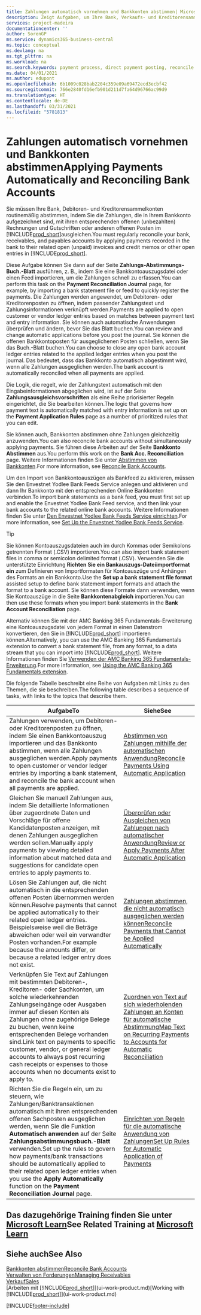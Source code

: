 ```yaml
---
title: Zahlungen automatisch vornehmen und Bankkonten abstimmen| Microsoft Docs
description: Zeigt Aufgaben, um Ihre Bank, Verkaufs- und Kreditorensammelkonte, Beitragszahlungseingänge oder Kosten auszugleichen und gleicht Zahlungen automatisch aus.
services: project-madeira
documentationcenter: ''
author: SorenGP
ms.service: dynamics365-business-central
ms.topic: conceptual
ms.devlang: na
ms.tgt_pltfrm: na
ms.workload: na
ms.search.keywords: payment process, direct payment posting, reconcile payment, expenses, cash receipts
ms.date: 04/01/2021
ms.author: edupont
ms.openlocfilehash: 6b1009c028bab2204c359e09a69472ecd3ecbf42
ms.sourcegitcommit: 766e2840fd16efb901d211d7fa64d96766ac99d9
ms.translationtype: HT
ms.contentlocale: de-DE
ms.lasthandoff: 03/31/2021
ms.locfileid: "5781813"
---
```

# <a name="applying-payments-automatically-and-reconciling-bank-accounts"></a><span data-ttu-id="b91b9-103">Zahlungen automatisch vornehmen und Bankkonten abstimmen</span><span class="sxs-lookup"><span data-stu-id="b91b9-103">Applying Payments Automatically and Reconciling Bank Accounts</span></span>
<span data-ttu-id="b91b9-104">Sie müssen Ihre Bank, Debitoren- und Kreditorensammelkonten routinemäßig abstimmen, indem Sie die Zahlungen, die in Ihrem Bankkonto aufgezeichnet sind, mit ihren entsprechenden offenen (unbezahlten) Rechnungen und Gutschriften oder anderen offenen Posten im [!INCLUDE[prod_short](includes/prod_short.md)]ausgleichen.</span><span class="sxs-lookup"><span data-stu-id="b91b9-104">You must regularly reconcile your bank, receivables, and payables accounts by applying payments recorded in the bank to their related open (unpaid) invoices and credit memos or other open entries in [!INCLUDE[prod_short](includes/prod_short.md)].</span></span>  

<span data-ttu-id="b91b9-105">Diese Aufgabe können Sie dann auf der Seite **Zahlungs-Abstimmungs-Buch.-Blatt** ausführen, z. B., indem Sie eine Bankkontoauszugsdatei oder einen Feed importieren, um die Zahlungen schnell zu erfassen.</span><span class="sxs-lookup"><span data-stu-id="b91b9-105">You can perform this task on the **Payment Reconciliation Journal** page, for example, by importing a bank statement file or feed to quickly register the payments.</span></span> <span data-ttu-id="b91b9-106">Die Zahlungen werden angewendet, um Debitoren- oder Kreditorenposten zu öffnen, indem passender Zahlungstext und Zahlungsinformationen verknüpft werden.</span><span class="sxs-lookup"><span data-stu-id="b91b9-106">Payments are applied to open customer or vendor ledger entries based on matches between payment text and entry information.</span></span> <span data-ttu-id="b91b9-107">Sie können auch automatische Anwendungen überprüfen und ändern, bevor Sie das Blatt buchen.</span><span class="sxs-lookup"><span data-stu-id="b91b9-107">You can review and change automatic applications before you post the journal.</span></span> <span data-ttu-id="b91b9-108">Sie können die offenen Bankkontoposten für ausgeglichenen Posten schließen, wenn Sie das Buch.-Blatt buchen.</span><span class="sxs-lookup"><span data-stu-id="b91b9-108">You can choose to close any open bank account ledger entries related to the applied ledger entries when you post the journal.</span></span> <span data-ttu-id="b91b9-109">Das bedeutet, dass das Bankkonto automatisch abgestimmt wird, wenn alle Zahlungen ausgeglichen werden.</span><span class="sxs-lookup"><span data-stu-id="b91b9-109">The bank account is automatically reconciled when all payments are applied.</span></span>

<span data-ttu-id="b91b9-110">Die Logik, die regelt, wie der Zahlungstext automatisch mit den Eingabeinformationen abgeglichen wird, ist auf der Seite **Zahlungsausgleichsvorschriften** als eine Reihe priorisierter Regeln eingerichtet, die Sie bearbeiten können.</span><span class="sxs-lookup"><span data-stu-id="b91b9-110">The logic that governs how payment text is automatically matched with entry information is set up on the **Payment Application Rules** page as a number of prioritized rules that you can edit.</span></span>

<span data-ttu-id="b91b9-111">Sie können auch, Bankkonten abstimmen ohne Zahlungen gleichzeitig anzuwenden.</span><span class="sxs-lookup"><span data-stu-id="b91b9-111">You can also reconcile bank accounts without simultaneously applying payments.</span></span> <span data-ttu-id="b91b9-112">Sie führen diese Arbeiten auf der Seite **Bankkonto Abstimmen** aus.</span><span class="sxs-lookup"><span data-stu-id="b91b9-112">You perform this work on the **Bank Acc. Reconciliation** page.</span></span> <span data-ttu-id="b91b9-113">Weitere Informationen finden Sie unter [Abstimmen von Bankkonten](bank-how-reconcile-bank-accounts-separately.md).</span><span class="sxs-lookup"><span data-stu-id="b91b9-113">For more information, see [Reconcile Bank Accounts](bank-how-reconcile-bank-accounts-separately.md).</span></span>   

<span data-ttu-id="b91b9-114">Um den Import von Bankkontoauszügen als Bankfeed zu aktivieren, müssen Sie den Envestnet Yodlee Bank Feeds Service anlegen und aktivieren und dann Ihr Bankkonto mit den entsprechenden Online Bankkonten verbinden.</span><span class="sxs-lookup"><span data-stu-id="b91b9-114">To import bank statements as a bank feed, you must first set up and enable the Envestnet Yodlee Bank Feed service, and then link your bank accounts to the related online bank accounts.</span></span> <span data-ttu-id="b91b9-115">Weitere Informationen finden Sie unter [Den Envestnet Yodlee Bank Feeds Service einrichten](bank-how-setup-bank-statement-service.md).</span><span class="sxs-lookup"><span data-stu-id="b91b9-115">For more information, see [Set Up the Envestnet Yodlee Bank Feeds Service](bank-how-setup-bank-statement-service.md).</span></span>  

> [!TIP]
> <span data-ttu-id="b91b9-116">Sie können Kontoauszugsdateien auch im durch Kommas oder Semikolons getrennten Format (.CSV) importieren.</span><span class="sxs-lookup"><span data-stu-id="b91b9-116">You can also import bank statement files in comma or semicolon delimited format (.CSV).</span></span> <span data-ttu-id="b91b9-117">Verwenden Sie die unterstützte Einrichtung **Richten Sie ein Bankauszugs-Dateiimportformat ein** zum Definieren von Importformaten für Kontoauszüge und Anhängen des Formats an ein Bankkonto.</span><span class="sxs-lookup"><span data-stu-id="b91b9-117">Use the **Set up a bank statement file format** assisted setup to define bank statement import formats and attach the format to a bank account.</span></span> <span data-ttu-id="b91b9-118">Sie können diese Formate dann verwenden, wenn Sie Kontoauszüge in die Seite **Bankkontenabgleich** importieren.</span><span class="sxs-lookup"><span data-stu-id="b91b9-118">You can then use these formats when you import bank statements in the **Bank Account Reconciliation** page.</span></span>

<span data-ttu-id="b91b9-119">Alternativ können Sie mit der AMC Banking 365 Fundamentals-Erweiterung eine Kontoauszugsdatei von jedem Format in einen Datenstrom konvertieren, den Sie in [!INCLUDE[prod_short](includes/prod_short.md)] importieren können.</span><span class="sxs-lookup"><span data-stu-id="b91b9-119">Alternatively, you can use the AMC Banking 365 Fundamentals extension to convert a bank statement file, from any format, to a data stream that you can import into [!INCLUDE[prod_short](includes/prod_short.md)].</span></span> <span data-ttu-id="b91b9-120">Weitere Informationen finden Sie [Verwenden der AMC Banking 365 Fundamentals-Erweiterung](ui-extensions-amc-banking.md).</span><span class="sxs-lookup"><span data-stu-id="b91b9-120">For more information, see [Using the AMC Banking 365 Fundamentals extension](ui-extensions-amc-banking.md).</span></span>  

<span data-ttu-id="b91b9-121">Die folgende Tabelle beschreibt eine Reihe von Aufgaben mit Links zu den Themen, die sie beschreiben.</span><span class="sxs-lookup"><span data-stu-id="b91b9-121">The following table describes a sequence of tasks, with links to the topics that describe them.</span></span>  

| <span data-ttu-id="b91b9-122">Aufgabe</span><span class="sxs-lookup"><span data-stu-id="b91b9-122">To</span></span> | <span data-ttu-id="b91b9-123">Siehe</span><span class="sxs-lookup"><span data-stu-id="b91b9-123">See</span></span> |
| --- | --- |
| <span data-ttu-id="b91b9-124">Zahlungen verwenden, um Debitoren- oder Kreditorenposten zu öffnen, indem Sie einen Bankkontoauszug importieren und das Bankkonto abstimmen, wenn alle Zahlungen ausgeglichen werden.</span><span class="sxs-lookup"><span data-stu-id="b91b9-124">Apply payments to open customer or vendor ledger entries by importing a bank statement, and reconcile the bank account when all payments are applied.</span></span> |[<span data-ttu-id="b91b9-125">Abstimmen von Zahlungen mithilfe der automatischen Anwendung</span><span class="sxs-lookup"><span data-stu-id="b91b9-125">Reconcile Payments Using Automatic Application</span></span>](receivables-how-reconcile-payments-auto-application.md) |
| <span data-ttu-id="b91b9-126">Gleichen Sie manuell Zahlungen aus, indem Sie detaillierte Informationen über zugeordnete Daten und Vorschläge für offene Kandidatenposten anzeigen, mit denen Zahlungen ausgeglichen werden sollen.</span><span class="sxs-lookup"><span data-stu-id="b91b9-126">Manually apply payments by viewing detailed information about matched data and suggestions for candidate open entries to apply payments to.</span></span> |[<span data-ttu-id="b91b9-127">Überprüfen oder Ausgleichen von Zahlungen nach automatischer Anwendung</span><span class="sxs-lookup"><span data-stu-id="b91b9-127">Review or Apply Payments After Automatic Application</span></span>](receivables-how-review-apply-payments-auto-application.md) |
| <span data-ttu-id="b91b9-128">Lösen Sie Zahlungen auf, die nicht automatisch in die entsprechenden offenen Posten übernommen werden können.</span><span class="sxs-lookup"><span data-stu-id="b91b9-128">Resolve payments that cannot be applied automatically to their related open ledger entries.</span></span> <span data-ttu-id="b91b9-129">Beispielsweise weil die Beträge abweichen oder weil ein verwandter Posten vorhanden.</span><span class="sxs-lookup"><span data-stu-id="b91b9-129">For example because the amounts differ, or because a related ledger entry does not exist.</span></span> |[<span data-ttu-id="b91b9-130">Zahlungen abstimmen, die nicht automatisch ausgeglichen werden können</span><span class="sxs-lookup"><span data-stu-id="b91b9-130">Reconcile Payments that Cannot be Applied Automatically</span></span>](receivables-how-reconcile-payments-cannot-apply-auto.md) |
| <span data-ttu-id="b91b9-131">Verknüpfen Sie Text auf Zahlungen mit bestimmten Debitoren-, Kreditoren- oder Sachkonten, um solche wiederkehrenden Zahlungseingänge oder Ausgaben immer auf diesen Konten als Zahlungen ohne zugehörige Belege zu buchen, wenn keine entsprechenden Belege vorhanden sind.</span><span class="sxs-lookup"><span data-stu-id="b91b9-131">Link text on payments to specific customer, vendor, or general ledger accounts to always post recurring cash receipts or expenses to those accounts when no documents exist to apply to.</span></span> |[<span data-ttu-id="b91b9-132">Zuordnen von Text auf sich wiederholenden Zahlungen an Konten für automatische Abstimmung</span><span class="sxs-lookup"><span data-stu-id="b91b9-132">Map Text on Recurring Payments to Accounts for Automatic Reconciliation</span></span>](receivables-how-map-text-recurring-payments-accounts-auto-reconcilliation.md) |
|<span data-ttu-id="b91b9-133">Richten Sie die Regeln ein, um zu steuern, wie Zahlungen/Banktransaktionen automatisch mit ihren entsprechenden offenen Sachposten ausgeglichen werden, wenn Sie die Funktion **Automatisch anwenden** auf der Seite **Zahlungsabstimmungsbuch.-Blatt** verwenden.</span><span class="sxs-lookup"><span data-stu-id="b91b9-133">Set up the rules to govern how payments/bank transactions should be automatically applied to their related open ledger entries when you use the **Apply Automatically** function on the **Payment Reconciliation Journal** page.</span></span>|[<span data-ttu-id="b91b9-134">Einrichten von Regeln für die automatische Anwendung von Zahlungen</span><span class="sxs-lookup"><span data-stu-id="b91b9-134">Set Up Rules for Automatic Application of Payments</span></span>](receivables-how-set-up-payment-application-rules.md)|

## <a name="see-related-training-at-microsoft-learn"></a><span data-ttu-id="b91b9-135">Das dazugehörige Training finden Sie unter [Microsoft Learn](/learn/modules/use-journals-dynamics-365-business-central/index)</span><span class="sxs-lookup"><span data-stu-id="b91b9-135">See Related Training at [Microsoft Learn](/learn/modules/use-journals-dynamics-365-business-central/index)</span></span>

## <a name="see-also"></a><span data-ttu-id="b91b9-136">Siehe auch</span><span class="sxs-lookup"><span data-stu-id="b91b9-136">See Also</span></span>
[<span data-ttu-id="b91b9-137">Bankkonten abstimmen</span><span class="sxs-lookup"><span data-stu-id="b91b9-137">Reconcile Bank Accounts</span></span>](bank-how-reconcile-bank-accounts-separately.md)  
[<span data-ttu-id="b91b9-138">Verwalten von Forderungen</span><span class="sxs-lookup"><span data-stu-id="b91b9-138">Managing Receivables</span></span>](receivables-manage-receivables.md)  
[<span data-ttu-id="b91b9-139">Verkauf</span><span class="sxs-lookup"><span data-stu-id="b91b9-139">Sales</span></span>](sales-manage-sales.md)  
<span data-ttu-id="b91b9-140">[Arbeiten mit [!INCLUDE[prod_short](includes/prod_short.md)]](ui-work-product.md)</span><span class="sxs-lookup"><span data-stu-id="b91b9-140">[Working with [!INCLUDE[prod_short](includes/prod_short.md)]](ui-work-product.md)</span></span>


[!INCLUDE[footer-include](includes/footer-banner.md)]